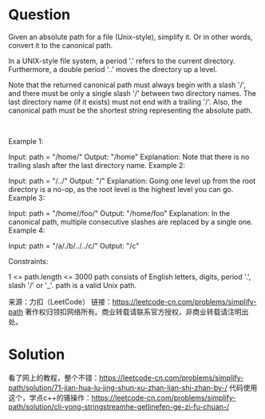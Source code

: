 ﻿# Question
Given an absolute path for a file (Unix-style), simplify it. Or in other words, convert it to the canonical path.

In a UNIX-style file system, a period '.' refers to the current directory. Furthermore, a double period '..' moves the directory up a level.

Note that the returned canonical path must always begin with a slash '/', and there must be only a single slash '/' between two directory names. The last directory name (if it exists) must not end with a trailing '/'. Also, the canonical path must be the shortest string representing the absolute path.

 

Example 1:

Input: path = "/home/"
Output: "/home"
Explanation: Note that there is no trailing slash after the last directory name.
Example 2:

Input: path = "/../"
Output: "/"
Explanation: Going one level up from the root directory is a no-op, as the root level is the highest level you can go.
Example 3:

Input: path = "/home//foo/"
Output: "/home/foo"
Explanation: In the canonical path, multiple consecutive slashes are replaced by a single one.
Example 4:

Input: path = "/a/./b/../../c/"
Output: "/c"


Constraints:

1 <= path.length <= 3000
path consists of English letters, digits, period '.', slash '/' or '_'.
path is a valid Unix path.

来源：力扣（LeetCode）
链接：https://leetcode-cn.com/problems/simplify-path
著作权归领扣网络所有。商业转载请联系官方授权，非商业转载请注明出处。

# Solution
看了网上的教程，整个不错：https://leetcode-cn.com/problems/simplify-path/solution/71-jian-hua-lu-jing-shun-xu-zhan-lian-shi-zhan-by-/
代码使用这个，学点c++的骚操作：https://leetcode-cn.com/problems/simplify-path/solution/cli-yong-stringstreamhe-getlinefen-ge-zi-fu-chuan-/

